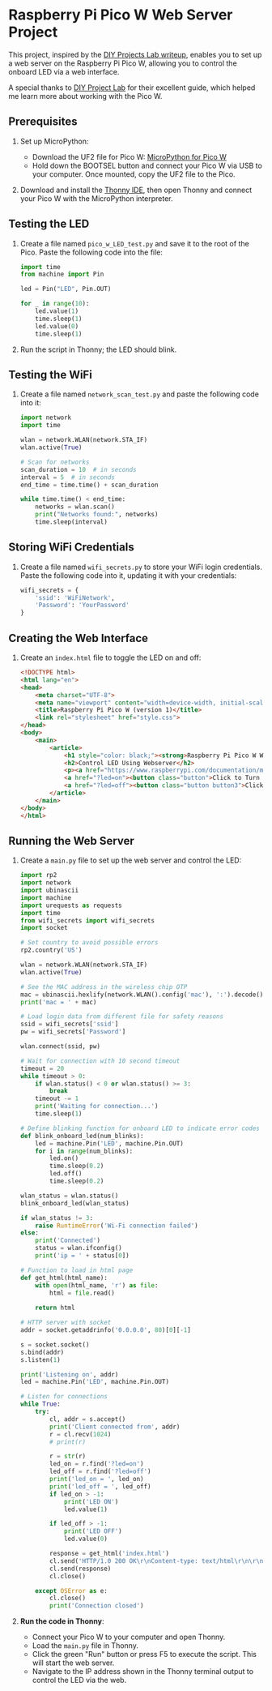 # Raspberry Pi Pico W Web Server Project

This project, inspired by the [DIY Projects Lab writeup](https://diyprojectslab.com/raspberry-pi-pico-w-web-server/), enables you to set up a web server on the Raspberry Pi Pico W, allowing you to control the onboard LED via a web interface.

A special thanks to [DIY Project Lab](https://diyprojectslab.com/) for their excellent guide, which helped me learn more about working with the Pico W.

## Prerequisites

1. Set up MicroPython:
   - Download the UF2 file for Pico W: [MicroPython for Pico W](https://micropython.org/download/RPI_PICO_W/)
   - Hold down the BOOTSEL button and connect your Pico W via USB to your computer. Once mounted, copy the UF2 file to the Pico.

2. Download and install the [Thonny IDE](https://thonny.org/), then open Thonny and connect your Pico W with the MicroPython interpreter.

## Testing the LED

1. Create a file named `pico_w_LED_test.py` and save it to the root of the Pico. Paste the following code into the file:

    ```python
    import time
    from machine import Pin

    led = Pin("LED", Pin.OUT)

    for _ in range(10):
        led.value(1)
        time.sleep(1)
        led.value(0)
        time.sleep(1)
    ```

2. Run the script in Thonny; the LED should blink.

## Testing the WiFi

1. Create a file named `network_scan_test.py` and paste the following code into it:

    ```python
    import network
    import time

    wlan = network.WLAN(network.STA_IF)
    wlan.active(True)

    # Scan for networks
    scan_duration = 10  # in seconds
    interval = 5  # in seconds
    end_time = time.time() + scan_duration

    while time.time() < end_time:
        networks = wlan.scan()
        print("Networks found:", networks)
        time.sleep(interval)
    ```

## Storing WiFi Credentials

1. Create a file named `wifi_secrets.py` to store your WiFi login credentials. Paste the following code into it, updating it with your credentials:

    ```python
    wifi_secrets = {
        'ssid': 'WiFiNetwork',
        'Password': 'YourPassword'
    }
    ```

## Creating the Web Interface

1. Create an `index.html` file to toggle the LED on and off:

    ```html
    <!DOCTYPE html>
    <html lang="en">
    <head>
        <meta charset="UTF-8">
        <meta name="viewport" content="width=device-width, initial-scale=1.0">
        <title>Raspberry Pi Pico W (version 1)</title>
        <link rel="stylesheet" href="style.css">
    </head>
    <body>
        <main>
            <article>
                <h1 style="color: black;"><strong>Raspberry Pi Pico W Webserver</strong></h1>
                <h2>Control LED Using Webserver</h2>
                <p><a href="https://www.raspberrypi.com/documentation/microcontrollers/pico-series.html#picow-technical-specification">Raspberry Pi Pico W Documentation</a></p>
                <a href="?led=on"><button class="button">Click to Turn LED On</button></a>&nbsp;
                <a href="?led=off"><button class="button button3">Click to Turn LED Off</button></a>
            </article>
        </main>
    </body>
    </html>
    ```

## Running the Web Server

1. Create a `main.py` file to set up the web server and control the LED:

    ```python
    import rp2
    import network
    import ubinascii
    import machine
    import urequests as requests
    import time
    from wifi_secrets import wifi_secrets
    import socket

    # Set country to avoid possible errors
    rp2.country('US')

    wlan = network.WLAN(network.STA_IF)
    wlan.active(True)

    # See the MAC address in the wireless chip OTP
    mac = ubinascii.hexlify(network.WLAN().config('mac'), ':').decode()
    print('mac = ' + mac)

    # Load login data from different file for safety reasons
    ssid = wifi_secrets['ssid']
    pw = wifi_secrets['Password']

    wlan.connect(ssid, pw)

    # Wait for connection with 10 second timeout
    timeout = 20
    while timeout > 0:
        if wlan.status() < 0 or wlan.status() >= 3:
            break
        timeout -= 1
        print('Waiting for connection...')
        time.sleep(1)

    # Define blinking function for onboard LED to indicate error codes    
    def blink_onboard_led(num_blinks):
        led = machine.Pin('LED', machine.Pin.OUT)
        for i in range(num_blinks):
            led.on()
            time.sleep(0.2)
            led.off()
            time.sleep(0.2)

    wlan_status = wlan.status()
    blink_onboard_led(wlan_status)

    if wlan_status != 3:
        raise RuntimeError('Wi-Fi connection failed')
    else:
        print('Connected')
        status = wlan.ifconfig()
        print('ip = ' + status[0])

    # Function to load in html page    
    def get_html(html_name):
        with open(html_name, 'r') as file:
            html = file.read()
            
        return html

    # HTTP server with socket
    addr = socket.getaddrinfo('0.0.0.0', 80)[0][-1]

    s = socket.socket()
    s.bind(addr)
    s.listen(1)

    print('Listening on', addr)
    led = machine.Pin('LED', machine.Pin.OUT)

    # Listen for connections
    while True:
        try:
            cl, addr = s.accept()
            print('Client connected from', addr)
            r = cl.recv(1024)
            # print(r)

            r = str(r)
            led_on = r.find('?led=on')
            led_off = r.find('?led=off')
            print('led_on = ', led_on)
            print('led_off = ', led_off)
            if led_on > -1:
                print('LED ON')
                led.value(1)

            if led_off > -1:
                print('LED OFF')
                led.value(0)

            response = get_html('index.html')
            cl.send('HTTP/1.0 200 OK\r\nContent-type: text/html\r\n\r\n')
            cl.send(response)
            cl.close()

        except OSError as e:
            cl.close()
            print('Connection closed')
    ```

2. **Run the code in Thonny**:
   - Connect your Pico W to your computer and open Thonny.
   - Load the `main.py` file in Thonny.
   - Click the green "Run" button or press F5 to execute the script. This will start the web server.
   - Navigate to the IP address shown in the Thonny terminal output to control the LED via the web. 